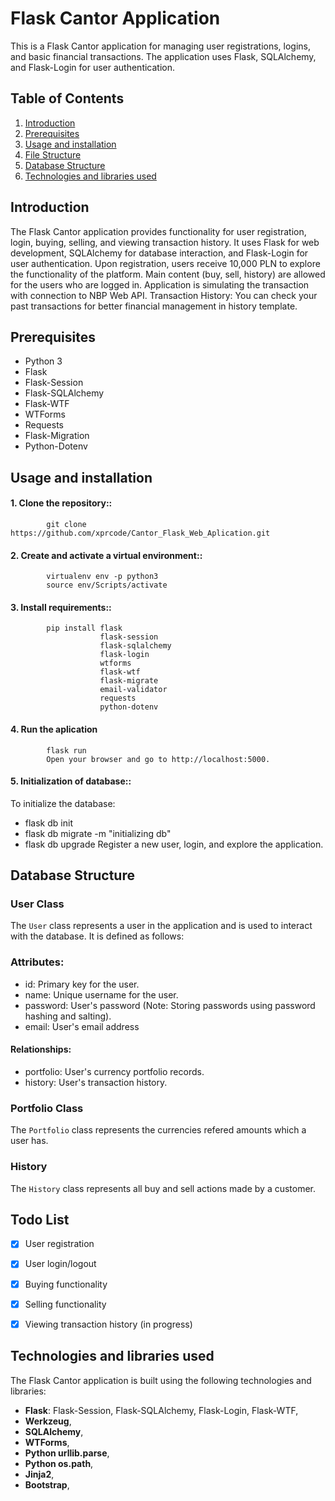 # Flask Cantor Application
This is a Flask Cantor application for managing user registrations, logins, and basic financial transactions. The application uses Flask, SQLAlchemy, and Flask-Login for user authentication.
## Table of Contents
1. [Introduction](#introduction)
2. [Prerequisites](#prerequisites)
3. [Usage and installation](#installation)
4. [File Structure](#file-structure)
5. [Database Structure](#database)
6. [Technologies and libraries used](#tech)

<a name="introduction"></a>

## Introduction
The Flask Cantor application provides functionality for user registration, login, buying, selling, and viewing transaction history. It uses Flask for web development, SQLAlchemy for database interaction, and Flask-Login for user authentication.  Upon registration, users receive 10,000 PLN to explore the functionality of the platform. Main content (buy, sell, history) are allowed for the users who are logged in. Application is simulating the transaction with connection to NBP Web API. Transaction History: You can check your past transactions for better financial management in history template.

<a name="prerequisites"></a>
## Prerequisites
- Python 3
- Flask
- Flask-Session
- Flask-SQLAlchemy
- Flask-WTF
- WTForms
- Requests
- Flask-Migration
- Python-Dotenv
 
<a name="installation"></a>
## Usage and installation
#### 1. Clone the repository::
            git clone https://github.com/xprcode/Cantor_Flask_Web_Aplication.git
#### 2. Create and activate a virtual environment::
            virtualenv env -p python3
            source env/Scripts/activate
#### 3. Install requirements::
            pip install flask
                        flask-session
                        flask-sqlalchemy
                        flask-login
                        wtforms
                        flask-wtf
                        flask-migrate
                        email-validator
                        requests
                        python-dotenv

#### 4. Run the aplication

            flask run
            Open your browser and go to http://localhost:5000.
   
#### 5. Initialization of database::
To initialize the database:
- flask db init
- flask db migrate -m "initializing db"
- flask db upgrade
Register a new user, login, and explore the application.


<a name="database"></a>
## Database Structure

### User Class

The `User` class represents a user in the application and is used to interact with the database. It is defined as follows:

### Attributes:
- id: Primary key for the user.
- name: Unique username for the user.
- password: User's password (Note: Storing passwords using password hashing and salting).
- email: User's email address
#### Relationships:
- portfolio: User's currency portfolio records.
- history: User's transaction history.

### Portfolio Class

The `Portfolio` class represents the currencies refered amounts which a user has.

### History

The `History` class represents all buy and sell actions made by a customer.


<a name="todo-list"></a>
## Todo List

- [x] User registration
- [x] User login/logout
- [x] Buying functionality 
- [x] Selling functionality 
- [x] Viewing transaction history (in progress)


<a name="(#tech)"></a>
## Technologies and libraries used

The Flask Cantor application is built using the following technologies and libraries:

- **Flask**: Flask-Session, Flask-SQLAlchemy, Flask-Login, Flask-WTF,
- **Werkzeug**,
- **SQLAlchemy**,
- **WTForms**,
- **Python urllib.parse**,
- **Python os.path**,
- **Jinja2**,
- **Bootstrap**,


   
